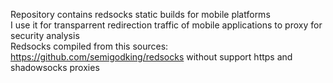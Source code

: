 Repository contains redsocks static builds for mobile platforms  
I use it for transparrent redirection traffic of mobile applications to proxy for security analysis  
Redsocks compiled from this sources: https://github.com/semigodking/redsocks without support https and shadowsocks proxies  
